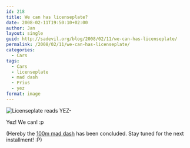 ```yaml
---
id: 218
title: We can has licenseplate?
date: 2008-02-11T19:50:10+02:00
author: Jan
layout: single
guid: http://sadevil.org/blog/2008/02/11/we-can-has-licenseplate/
permalink: /2008/02/11/we-can-has-licenseplate/
categories:
  - Cars
tags:
  - Cars
  - licenseplate
  - mad dash
  - Prius
  - yez
format: image
---
```

![Licenseplate reads YEZ-]("/assets/files/2008/02/plate-sm.jpg)

Yez! We can! :p

(Hereby the <a href="https://kcore.org/2008/01/23/mad-dash/" target="_blank">100m mad dash</a> has been concluded. Stay tuned for the next installment! :P)